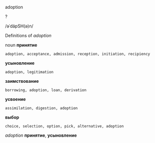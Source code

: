 adoption

?

/əˈdäpSH(ə)n/

Definitions of _adoption_

noun
**принятие**

    adoption, acceptance, admission, reception, initiation, recipiency
**усыновление**

    adoption, legitimation
**заимствование**

    borrowing, adoption, loan, derivation
**усвоение**

    assimilation, digestion, adoption
**выбор**

    choice, selection, option, pick, alternative, adoption

_adoption_
**принятие**, **усыновление**